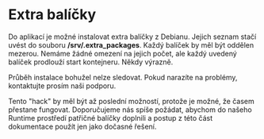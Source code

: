 # Extra balíčky

Do aplikací je možné instalovat extra balíčky z Debianu. Jejich seznam stačí uvést do souboru **/srv/.extra_packages**. Každý balíček by měl být oddělen mezerou. Nemáme žádné omezení na jejich počet, ale každý uvedený balíček prodlouží start kontejneru. Někdy výrazně.

Průběh instalace bohužel nelze sledovat. Pokud narazíte na problémy, kontaktujte prosím naši podporu.

Tento "hack" by měl být až poslední možností, protože je možné, že časem přestane fungovat. Doporučujeme nás spíše požádat, abychom do našeho Runtime prostředí patřičné balíčky doplnili a postup z této část dokumentace použít jen jako dočasné řešení.
